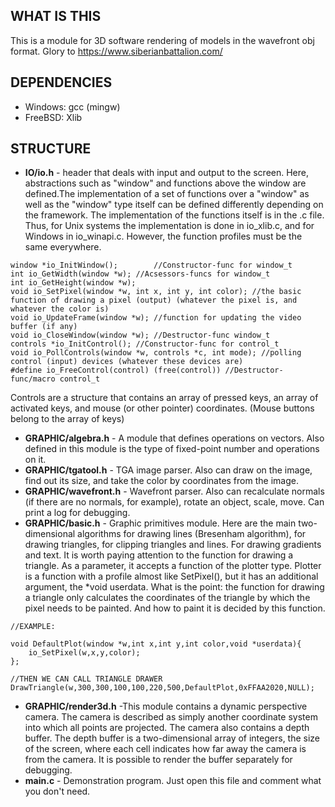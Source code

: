 ## WHAT IS THIS
This is a module for 3D software rendering of models in the wavefront obj format. Glory to https://www.siberianbattalion.com/

## DEPENDENCIES
- Windows: gcc (mingw)
- FreeBSD: Xlib

## STRUCTURE
- **IO/io.h** - header that deals with input and output to the screen. Here, abstractions such as "window" and functions above the window are defined.The implementation of a set of functions over a "window" as well as the "window" type itself can be defined differently depending on the framework. The implementation of the functions itself is in the .c file. Thus, for Unix systems the implementation is done in io_xlib.c, and for Windows in io_winapi.c. However, the function profiles must be the same everywhere.
```
window *io_InitWindow();		//Constructor-func for window_t
int io_GetWidth(window *w);	//Acsessors-funcs for window_t
int io_GetHeight(window *w);
void io_SetPixel(window *w, int x, int y, int color); //the basic function of drawing a pixel (output) (whatever the pixel is, and whatever the color is)
void io_UpdateFrame(window *w); //function for updating the video buffer (if any)
void io_CloseWindow(window *w);	//Destructor-func window_t
controls *io_InitControl();	//Constructor-func for control_t
void io_PollControls(window *w, controls *c, int mode); //polling control (input) devices (whatever these devices are)
#define io_FreeControl(control) (free(control)) //Destructor-func/macro control_t
```
Controls are a structure that contains an array of pressed keys, an array of activated keys, and mouse (or other pointer) coordinates. (Mouse buttons belong to the array of keys)
- **GRAPHIC/algebra.h** - A module that defines operations on vectors. Also defined in this module is the type of fixed-point number and operations on it.
- **GRAPHIC/tgatool.h** - TGA image parser. Also can draw on the image, find out its size, and take the color by coordinates from the image.
- **GRAPHIC/wavefront.h** - Wavefront parser. Also can recalculate normals (if there are no normals, for example), rotate an object, scale, move. Can print a log for debugging.
- **GRAPHIC/basic.h** - Graphic primitives module. Here are the main two-dimensional algorithms for drawing lines (Bresenham algorithm), for drawing triangles, for clipping triangles and lines. For drawing gradients and text. It is worth paying attention to the function for drawing a triangle. As a parameter, it accepts a function of the plotter type. Plotter is a function with a profile almost like SetPixel(), but it has an additional argument, the *void userdata. What is the point: the function for drawing a triangle only calculates the coordinates of the triangle by which the pixel needs to be painted. And how to paint it is decided by this function.
```
//EXAMPLE:

void DefaultPlot(window *w,int x,int y,int color,void *userdata){
	io_SetPixel(w,x,y,color);
};

//THEN WE CAN CALL TRIANGLE DRAWER
DrawTriangle(w,300,300,100,100,220,500,DefaultPlot,0xFFAA2020,NULL);
```
- **GRAPHIC/render3d.h** -This module contains a dynamic perspective camera. The camera is described as simply another coordinate system into which all points are projected. The camera also contains a depth buffer. The depth buffer is a two-dimensional array of integers, the size of the screen, where each cell indicates how far away the camera is from the camera. It is possible to render the buffer separately for debugging.
- **main.c** - Demonstration program. Just open this file and comment what you don't need.
